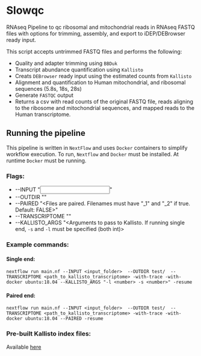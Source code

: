 # Slowqc
RNAseq Pipeline to qc ribosomal and mitochondrial reads in RNAseq FASTQ files with options for trimming, assembly, and export to iDEP/DEBrowser ready input. 

This script accepts untrimmed FASTQ files and performs the following: 
* Quality and adapter trimming using `BBDuk` 
* Transcript abundance quantification using `Kallisto`
* Creats `DEBrowser` ready input using the estimated counts from `Kallisto`
* Alignment and quantification to Human mitochondrial, and ribosomal sequences (5.8s, 18s, 28s) 
* Generate `FASTQC` output 
* Returns a csv with read counts of the original FASTQ file, reads aligning to the ribosome and mitochondrial sequences, and mapped reads to the Human transcriptome. 

## Running the pipeline 
This pipeline is written in `NextFlow` and uses `Docker` containers to simplify workflow execution. To run, `Nextflow` and `Docker` must be installed. At runtime `Docker` must be running. 

### Flags: 
* --INPUT "<Input folder>"
* --OUTDIR "<Output results go here>"
* --PAIRED "<Files are paired. Filenames must have "_1" and "_2" if true. Default: FALSE>" 
* --TRANSCRIPTOME "<path to Kallisto transcriptome index>" 
* --KALLISTO_ARGS "<Arguments to pass to Kallisto. If running single end, `-s` and `-l` must be specified (both int)>

### Example commands: 
#### Single end: 
```
nextflow run main.nf --INPUT <input_folder>  --OUTDIR test/  --TRANSCRIPTOME <path_to_kallisto_transcriptome> -with-trace -with-docker ubuntu:18.04 --KALLISTO_ARGS "-l <number> -s <number>" -resume 
```
#### Paired end: 
```
nextflow run main.nf --INPUT <input_folder>  --OUTDIR test/  --TRANSCRIPTOME <path_to_kallisto_transcriptome> -with-trace -with-docker ubuntu:18.04 --PAIRED -resume 
```

### Pre-built Kallisto index files: 
Available [here](https://github.com/pachterlab/kallisto-transcriptome-indices/releases)